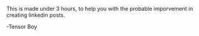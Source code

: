 This is made under 3 hours, to help you with the probable imporvement in 
creating linkedin posts.

-Tensor Boy